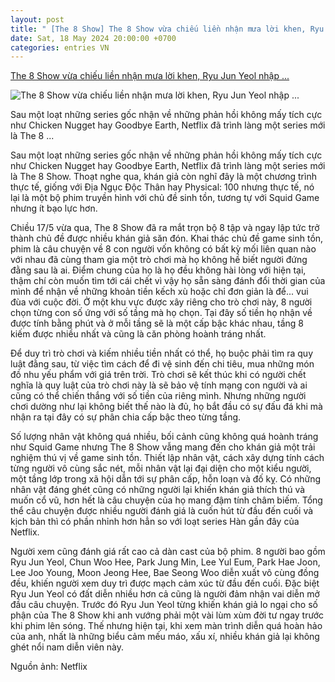 ```yaml
---
layout: post
title: " [The 8 Show] The 8 Show vừa chiếu liền nhận mưa lời khen, Ryu Jun Yeol nhập ..."
date: Sat, 18 May 2024 20:00:00 +0700
categories: entries VN
---
```

[The 8 Show vừa chiếu liền nhận mưa lời khen, Ryu Jun Yeol nhập ...](https://kenh14.vn/bom-tan-sinh-ton-vua-chieu-lien-nhan-mua-loi-khen-ryu-jun-yeol-nhap-vai-xuat-sac-khien-netizen-khong-no-ghet-20240518112154482.chn)

![The 8 Show vừa chiếu liền nhận mưa lời khen, Ryu Jun Yeol nhập ...](https://kenh14cdn.com/zoom/600_315/203336854389633024/2024/5/18/photo1716005948709-1716005948910296560661.gif.png)

Sau một loạt những series gốc nhận về những phản hồi không mấy tích cực như Chicken Nugget hay Goodbye Earth, Netflix đã trình làng một series mới là The 8 ...

Sau một loạt những series gốc nhận về những phản hồi không mấy tích cực như Chicken Nugget hay Goodbye Earth, Netflix đã trình làng một series mới là The 8 Show. Thoạt nghe qua, khán giả còn nghĩ đây là một chương trình thực tế, giống với Địa Ngục Độc Thân hay Physical: 100 nhưng thực tế, nó lại là một bộ phim truyền hình với chủ đề sinh tồn, tương tự với Squid Game nhưng ít bạo lực hơn.

Chiều 17/5 vừa qua, The 8 Show đã ra mắt trọn bộ 8 tập và ngay lập tức trở thành chủ đề được nhiều khán giả săn đón. Khai thác chủ đề game sinh tồn, phim là câu chuyện về 8 con người vốn không có bất kỳ mối liên quan nào với nhau đã cùng tham gia một trò chơi mà họ không hề biết người đứng đằng sau là ai. Điểm chung của họ là họ đều không hài lòng với hiện tại, thậm chí còn muốn tìm tới cái chết vì vậy họ sẵn sàng đánh đổi thời gian của mình để nhận về những khoản tiền kếch xù hoặc chỉ đơn giản là để... vui đùa với cuộc đời. Ở một khu vực được xây riêng cho trò chơi này, 8 người chọn từng con số ứng với số tầng mà họ chọn. Tại đây số tiền họ nhận về được tính bằng phút và ở mỗi tầng sẽ là một cấp bậc khác nhau, tầng 8 kiếm được nhiều nhất và cũng là căn phòng hoành tráng nhất.

Để duy trì trò chơi và kiếm nhiều tiền nhất có thể, họ buộc phải tìm ra quy luật đằng sau, từ việc tìm cách để đi vệ sinh đến chi tiêu, mua những món đồ nhu yếu phẩm với giá trên trời. Trò chơi sẽ kết thúc khi có người chết nghĩa là quy luật của trò chơi này là sẽ bảo vệ tính mạng con người và ai cũng có thể chiến thắng với số tiền của riêng mình. Nhưng những người chơi dường như lại không biết thế nào là đủ, họ bắt đầu có sự đấu đá khi mà nhận ra tại đây có sự phân chia cấp bậc theo từng tầng.

Số lượng nhân vật không quá nhiều, bối cảnh cũng không quá hoành tráng như Squid Game nhưng The 8 Show vẫng mang đến cho khán giả một trải nghiệm thú vị về game sinh tồn. Thiết lập nhân vật, cách xây dựng tính cách từng người vô cùng sắc nét, mỗi nhân vật lại đại diện cho một kiểu người, một tầng lớp trong xã hội dẫn tới sự phân cấp, hỗn loạn và đố kỵ. Có những nhân vật đáng ghét cũng có những người lại khiến khán giả thích thú và muốn cổ vũ, hơn hết là câu chuyện của họ mang đậm tính châm biếm. Tổng thể câu chuyện được nhiều người đánh giá là cuốn hút từ đầu đến cuối và kịch bản thì có phần nhỉnh hơn hẳn so với loạt series Hàn gần đây của Netflix.

Người xem cũng đánh giá rất cao cả dàn cast của bộ phim. 8 người bao gồm Ryu Jun Yeol, Chun Woo Hee, Park Jung Min, Lee Yul Eum, Park Hae Joon, Lee Joo Young, Moon Jeong Hee, Bae Seong Woo diễn xuất vô cùng đồng đều, khiến người xem duy trì được mạch cảm xúc từ đầu đến cuối. Đặc biệt Ryu Jun Yeol có đất diễn nhiều hơn cả cũng là người đảm nhận vai diễn mở đầu câu chuyện. Trước đó Ryu Jun Yeol từng khiến khán giả lo ngại cho số phận của The 8 Show khi anh vướng phải một vài lùm xùm đời tư ngay trước khi phim lên sóng. Thế nhưng hiện tại, khi xem màn trình diễn quá hoàn hảo của anh, nhất là những biểu cảm mếu máo, xấu xí, nhiều khán giả lại không ghét nổi nam diễn viên này.

Nguồn ảnh: Netflix

